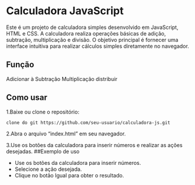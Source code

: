# Calculadora JavaScript
Este é um projeto de calculadora simples desenvolvido em JavaScript, HTML e CSS. A calculadora realiza operações básicas de adição, subtração, multiplicação e divisão. O objetivo principal é fornecer uma interface intuitiva para realizar cálculos simples diretamente no navegador.

## Função
Adicionar à
Subtração
Multiplicação
distribuir

## Como usar
1.Baixe ou clone o repositório:
````bash
clone do git https://github.com/seu-usuario/calculadora-js.git
````
2.Abra o arquivo “index.html” em seu navegador.

3.Use os botões da calculadora para inserir números e realizar as ações desejadas.
##Exemplo de uso
- Use os botões da calculadora para inserir números.
- Selecione a ação desejada.
- Clique no botão Igual para obter o resultado.
